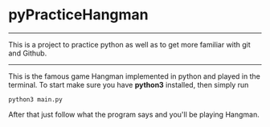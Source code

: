 # pyPracticeHangman
---
This is a project to practice python as well as to get more familiar with git and Github.

---
This is the famous game Hangman implemented in python and played in the terminal. To start make sure you have **python3** installed, then simply run 
```
python3 main.py
```
After that just follow what the program says and you'll be playing Hangman.